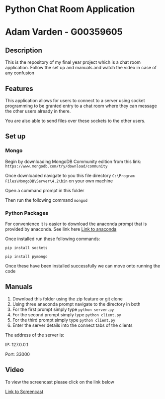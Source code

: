 # Python Chat Room Application
# Adam Varden - G00359605
## Description
This is the repository of my final year project which is a chat room application. Follow the set up and manuals and watch the video in case of any confusion
## Features
This application allows for users to connect to a server using socket programming to be granted entry to a chat room where they can message the other users already in there.

You are also able to send files over these sockets to the other users.
## Set up
### Mongo
Begin by downloading MongoDB Community edition from this link: ``https://www.mongodb.com/try/download/community``

Once downloaded navigate to you this file directory  ``C:\Program Files\MongoDB\Server\4.2\bin`` on your own machine

Open a command prompt in this folder

Then run the following command ``mongod``

### Python Packages
For convenience it is easier to download the anaconda prompt that is provided by anaconda. See link here [Link to anaconda](https://docs.anaconda.com/anaconda/install/)

Once installed run these following commands:

``pip install sockets``

``pip install pymongo``

Once these have been installed successfully we can move onto running the code

## Manuals
1. Download this folder using the zip feature or git clone
2. Using three anaconda prompt navigate to the directory in both
3. For the first prompt simply type ``python server.py``
4. For the second prompt simply type ``python client.py``
4. For the third prompt simply type ``python client.py``
5. Enter the server details into the connect tabs of the clients

The address of the server is:

IP: 127.0.0.1

Port: 33000

## Video
To view the screencast please click on the link below 

[Link to Screencast](https://youtu.be/7A_g4pDnv3M)



